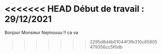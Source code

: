 <<<<<<< HEAD
Début de travail : 29/12/2021
=======
Bonjour Monsieur Nejmouuu !! ca va
>>>>>>> 2295d8d4b01044f3fb310c65805479356cc5f0db
